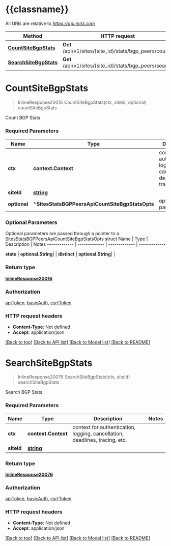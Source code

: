 # {{classname}}

All URIs are relative to *https://api.mist.com*

Method | HTTP request | Description
------------- | ------------- | -------------
[**CountSiteBgpStats**](SitesStatsBGPPeersApi.md#CountSiteBgpStats) | **Get** /api/v1/sites/{site_id}/stats/bgp_peers/count | countSiteBgpStats
[**SearchSiteBgpStats**](SitesStatsBGPPeersApi.md#SearchSiteBgpStats) | **Get** /api/v1/sites/{site_id}/stats/bgp_peers/search | searchSiteBgpStats

# **CountSiteBgpStats**
> InlineResponse20016 CountSiteBgpStats(ctx, siteId, optional)
countSiteBgpStats

Count BGP Stats

### Required Parameters

Name | Type | Description  | Notes
------------- | ------------- | ------------- | -------------
 **ctx** | **context.Context** | context for authentication, logging, cancellation, deadlines, tracing, etc.
  **siteId** | [**string**](.md)|  | 
 **optional** | ***SitesStatsBGPPeersApiCountSiteBgpStatsOpts** | optional parameters | nil if no parameters

### Optional Parameters
Optional parameters are passed through a pointer to a SitesStatsBGPPeersApiCountSiteBgpStatsOpts struct
Name | Type | Description  | Notes
------------- | ------------- | ------------- | -------------

 **state** | **optional.String**|  | 
 **distinct** | **optional.String**|  | 

### Return type

[**InlineResponse20016**](inline_response_200_16.md)

### Authorization

[apiToken](../README.md#apiToken), [basicAuth](../README.md#basicAuth), [csrfToken](../README.md#csrfToken)

### HTTP request headers

 - **Content-Type**: Not defined
 - **Accept**: application/json

[[Back to top]](#) [[Back to API list]](../README.md#documentation-for-api-endpoints) [[Back to Model list]](../README.md#documentation-for-models) [[Back to README]](../README.md)

# **SearchSiteBgpStats**
> InlineResponse20076 SearchSiteBgpStats(ctx, siteId)
searchSiteBgpStats

Search BGP Stats

### Required Parameters

Name | Type | Description  | Notes
------------- | ------------- | ------------- | -------------
 **ctx** | **context.Context** | context for authentication, logging, cancellation, deadlines, tracing, etc.
  **siteId** | [**string**](.md)|  | 

### Return type

[**InlineResponse20076**](inline_response_200_76.md)

### Authorization

[apiToken](../README.md#apiToken), [basicAuth](../README.md#basicAuth), [csrfToken](../README.md#csrfToken)

### HTTP request headers

 - **Content-Type**: Not defined
 - **Accept**: application/json

[[Back to top]](#) [[Back to API list]](../README.md#documentation-for-api-endpoints) [[Back to Model list]](../README.md#documentation-for-models) [[Back to README]](../README.md)

